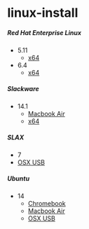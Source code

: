 # linux-install


##### Red Hat Enterprise Linux
* 5.11
  * [x64](/docs/rhel/5.11/x64.md)
* 6.4
  * [x64](/docs/rhel/6.4/x64.md)

##### Slackware
* 14.1
  * [Macbook Air](/docs/slackware/14.1/macbook-air.md)
  * [x64](/docs/slackware/14.1/x64.md)

##### SLAX
* 7
 * [OSX USB](/docs/slax/7/osx-usb.md)

##### Ubuntu
* 14
  * [Chromebook](/docs/ubuntu/14/chromebook.md)
  * [Macbook Air](/docs/ubuntu/14/macbook-air.md)
  * [OSX USB](/docs/ubuntu/14/osx-usb.md)
